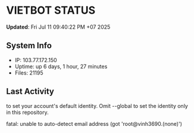 # VIETBOT STATUS
**Updated**: Fri Jul 11 09:40:22 PM +07 2025

## System Info
- IP: 103.77.172.150
- Uptime: up 6 days, 1 hour, 27 minutes
- Files: 21195

## Last Activity

to set your account's default identity.
Omit --global to set the identity only in this repository.

fatal: unable to auto-detect email address (got 'root@vinh3690.(none)')
